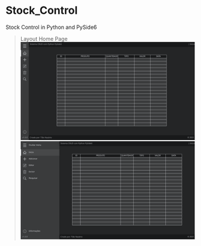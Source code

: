 # Stock_Control
 Stock Control in Python and PySide6
 >Layout Home Page
 ![Layout 1](gui\images\icons\layout_1.svg)
 ![Layout 1.1](gui\images\icons\layout_1.1.svg)

